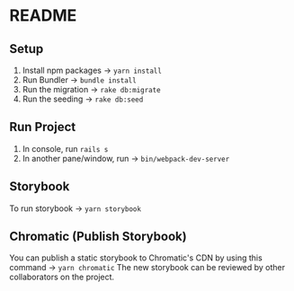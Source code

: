 # README

## Setup

1. Install npm packages -> `yarn install`
2. Run Bundler -> `bundle install`
3. Run the migration -> `rake db:migrate`
4. Run the seeding -> `rake db:seed`

## Run Project

1. In console, run `rails s`
2. In another pane/window, run -> `bin/webpack-dev-server`

## Storybook

To run storybook -> `yarn storybook`

## Chromatic (Publish Storybook)

You can publish a static storybook to Chromatic's CDN by using this command -> `yarn chromatic`
The new storybook can be reviewed by other collaborators on the project.
